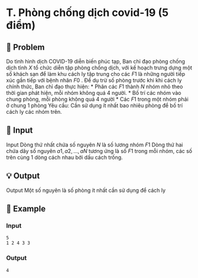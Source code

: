 # T. Phòng chống dịch covid-19 (5 điểm)

## 📖 Problem

Do tình hình dịch COVID-19 diễn biến phúc tạp, Ban chỉ đạo phòng chống dịch tỉnh
$X$
tổ chức diễn tập phòng chống dịch, với kế hoạch trưng dựng một số khách sạn để làm khu cách ly tập trung cho các
$F1$
là những người tiếp xúc gần tiếp với bệnh nhân
$F0$
. Để dụ trừ số phòng trước khi khi cách ly chính thức, Ban chỉ đạo thực hiện:
*
Phân các
$F1$
thành
$N$
nhóm nhỏ theo thời gian phát hiện, mỗi nhóm không quá
$4$
người.
*
Bố trí các nhóm vào chung phòng, mỗi phòng không quá
$4$
người
*
Các
$F1$
trong một nhóm phải ở chung
$1$
phòng
Yêu cầu: Cần sử dụng ít nhất bao nhiêu phòng để bố trí cách ly các nhóm trên.


## 🧩 Input

Input
Dòng thứ nhất chứa số nguyên
$N$
là số lương nhóm
$F1$
Dòng thứ hai chứa dãy số nguyên
$a1,a2, ...,aN$
tương ứng là số
$F1$
trong mỗi nhóm, các số trên cùng
$1$
dòng cách nhau bởi dấu cách trống.


## 💡 Output

Output
Một số nguyên là số phòng ít nhất cần sử dụng để cách ly


## 🧠 Example

### Input

```text
5
1 2 4 3 3
```

### Output

```text
4
```


